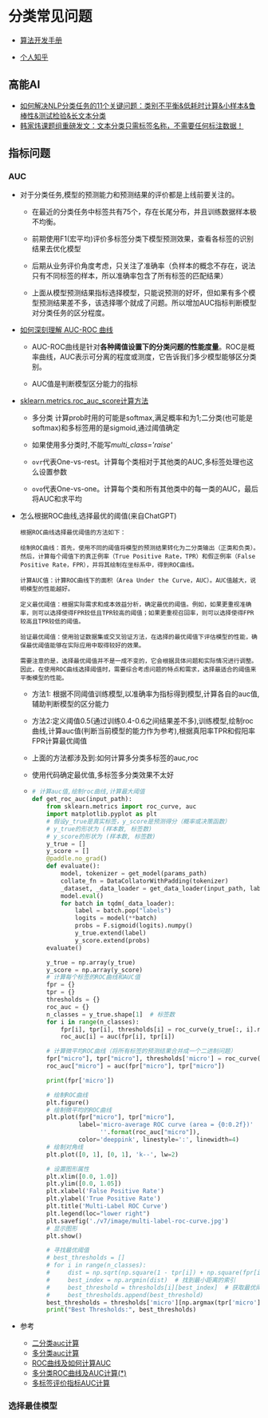 # 分类常见问题


* [算法开发手册](https://kg-nlp.github.io/Algorithm-Project-Manual/文本分类/分类常见问题.html)

* [个人知乎](https://www.zhihu.com/people/zhangyj-n)



## 高能AI
* [如何解决NLP分类任务的11个关键问题：类别不平衡&低耗时计算&小样本&鲁棒性&测试检验&长文本分类](https://zhuanlan.zhihu.com/p/183852900)
* [韩家炜课题组重磅发文：文本分类只需标签名称，不需要任何标注数据！](https://zhuanlan.zhihu.com/p/345738174)





## 指标问题

### AUC

* 对于分类任务,模型的预测能力和预测结果的评价都是上线前要关注的。

  * 在最近的分类任务中标签共有75个，存在长尾分布，并且训练数据样本极不均衡。

  * 前期使用F1(宏平均)评价多标签分类下模型预测效果，查看各标签的识别结果去优化模型

  * 后期从业务评价角度考虑，只关注了准确率（负样本的概念不存在，说法只有不同标签的样本，所以准确率包含了所有标签的匹配结果）

  * 上面从模型预测结果指标选择模型，只能说预测的好坏，但如果有多个模型预测结果差不多，该选择哪个就成了问题。所以增加AUC指标判断模型对分类任务的区分程度。

* [如何深刻理解 AUC-ROC 曲线](https://zhuanlan.zhihu.com/p/121036836)

  * AUC-ROC曲线是针对**各种阈值设置下的分类问题的性能度量**。ROC是概率曲线，AUC表示可分离的程度或测度，它告诉我们多少模型能够区分类别。

  * AUC值是判断模型区分能力的指标

* [sklearn.metrics.roc_auc_score计算方法](https://scikit-learn.org/stable/modules/generated/sklearn.metrics.roc_auc_score.html)

  * 多分类 计算prob时用的可能是softmax,满足概率和为1;二分类(也可能是softmax)和多标签用的是sigmoid,通过阈值确定

  * 如果使用多分类时,不能写*multi_class='raise'* 

  * `ovr`代表One-vs-rest。计算每个类相对于其他类的AUC,多标签处理也这么设置参数

  * `ovo`代表One-vs-one。计算每个类和所有其他类中的每一类的AUC，最后将AUC和求平均

* 怎么根据ROC曲线,选择最优的阈值(来自ChatGPT)

  ```
  根据ROC曲线选择最优阈值的方法如下：
  
  绘制ROC曲线：首先，使用不同的阈值将模型的预测结果转化为二分类输出（正类和负类）。然后，计算每个阈值下的真正例率（True Positive Rate，TPR）和假正例率（False Positive Rate，FPR），并将其绘制在坐标系中，得到ROC曲线。
  
  计算AUC值：计算ROC曲线下的面积（Area Under the Curve，AUC）。AUC值越大，说明模型的性能越好。
  
  定义最优阈值：根据实际需求和成本效益分析，确定最优的阈值。例如，如果更重视准确率，则可以选择使得FPR较低且TPR较高的阈值；如果更重视召回率，则可以选择使得FPR较高且TPR较低的阈值。
  
  验证最优阈值：使用验证数据集或交叉验证方法，在选择的最优阈值下评估模型的性能，确保最优阈值能够在实际应用中取得较好的效果。
  
  需要注意的是，选择最优阈值并不是一成不变的，它会根据具体问题和实际情况进行调整。因此，在使用ROC曲线选择阈值时，需要综合考虑问题的特点和需求，选择最适合的阈值来平衡模型的性能。
  ```

  * 方法1: 根据不同阈值训练模型,以准确率为指标得到模型,计算各自的auc值,辅助判断模型的区分能力

  * 方法2:定义阈值0.5(通过训练0.4-0.6之间结果差不多),训练模型,绘制roc曲线,计算auc值(判断当前模型的能力作为参考),根据真阳率TPR和假阳率FPR计算最优阈值
  
  * 上面的方法都涉及到:如何计算多分类多标签的auc,roc
  
  * 使用代码确定最优值,多标签多分类效果不太好
  
  * ```python
    # 计算auc值,绘制roc曲线,计算最大阈值
    def get_roc_auc(input_path):
        from sklearn.metrics import roc_curve, auc
        import matplotlib.pyplot as plt
        # 假设y_true是真实标签，y_score是预测得分（概率或决策函数）
        # y_true的形状为 (样本数, 标签数)
        # y_score的形状为 (样本数, 标签数)
        y_true = []
        y_score = []
        @paddle.no_grad()
        def evaluate():
            model, tokenizer = get_model(params_path)
            collate_fn = DataCollatorWithPadding(tokenizer)
            _dataset, _data_loader = get_data_loader(input_path, label2id, collate_fn, tokenizer)
            model.eval()
            for batch in tqdm(_data_loader):
                label = batch.pop("labels")
                logits = model(**batch)
                probs = F.sigmoid(logits).numpy()
                y_true.extend(label)
                y_score.extend(probs)
        evaluate()
    
        y_true = np.array(y_true)
        y_score = np.array(y_score)
        # 计算每个标签的ROC曲线和AUC值
        fpr = {}
        tpr = {}
        thresholds = {}
        roc_auc = {}
        n_classes = y_true.shape[1]  # 标签数
        for i in range(n_classes):
            fpr[i], tpr[i], thresholds[i] = roc_curve(y_true[:, i].ravel(), y_score[:, i].ravel())
            roc_auc[i] = auc(fpr[i], tpr[i])
    
        # 计算微平均ROC曲线（将所有标签的预测结果合并成一个二进制问题）
        fpr["micro"], tpr["micro"], thresholds['micro'] = roc_curve(y_true.ravel(), y_score.ravel())
        roc_auc["micro"] = auc(fpr["micro"], tpr["micro"])
    
        print(fpr['micro'])
    
        # 绘制ROC曲线
        plt.figure()
        # 绘制微平均的ROC曲线
        plt.plot(fpr["micro"], tpr["micro"],
                 label='micro-average ROC curve (area = {0:0.2f})'
                       ''.format(roc_auc["micro"]),
                 color='deeppink', linestyle=':', linewidth=4)
        # 绘制对角线
        plt.plot([0, 1], [0, 1], 'k--', lw=2)
    
        # 设置图形属性
        plt.xlim([0.0, 1.0])
        plt.ylim([0.0, 1.05])
        plt.xlabel('False Positive Rate')
        plt.ylabel('True Positive Rate')
        plt.title('Multi-Label ROC Curve')
        plt.legend(loc="lower right")
        plt.savefig('./v7/image/multi-label-roc-curve.jpg')
        # 显示图形
        plt.show()
    
        # 寻找最优阈值
        # best_thresholds = []
        # for i in range(n_classes):
        #     dist = np.sqrt(np.square(1 - tpr[i]) + np.square(fpr[i]))  # 计算距离
        #     best_index = np.argmin(dist)  # 找到最小距离的索引
        #     best_threshold = thresholds[i][best_index]  # 获取最优阈值
        #     best_thresholds.append(best_threshold)
        best_thresholds = thresholds['micro'][np.argmax(tpr['micro'] - fpr['micro'])]
        print("Best Thresholds:", best_thresholds)
    ```
  
    

* 参考
  * [二分类auc计算](https://blog.csdn.net/pearl8899/article/details/109829306)
  * [多分类auc计算](https://blog.csdn.net/pearl8899/article/details/109830350)
  * [ROC曲线及如何计算AUC](https://blog.csdn.net/u010505915/article/details/106394765)
  * [多分类ROC曲线及AUC计算(*)](https://blog.csdn.net/u010505915/article/details/106450150)
  * [多标签评价指标AUC计算](https://blog.csdn.net/wuli_xin/article/details/129390292)





### 选择最佳模型

